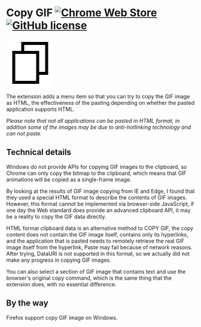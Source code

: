 # Copy GIF [![Chrome Web Store](https://img.shields.io/chrome-web-store/v/cehkcdgmdkpbheocenmlclejafodogfk.svg?maxAge=86400)](https://chrome.google.com/webstore/detail/cehkcdgmdkpbheocenmlclejafodogfk) [![GitHub license](https://img.shields.io/badge/license-MIT-blue.svg)](https://raw.githubusercontent.com/BlackGlory/copy-gif/master/LICENSE)

[![copy-gif](https://raw.githubusercontent.com/BlackGlory/copy-gif/master/src/assets/images/icon-128.png)](https://chrome.google.com/webstore/detail/cehkcdgmdkpbheocenmlclejafodogfk)

The extension adds a menu item so that you can try to copy the GIF image as HTML, the effectiveness of the pasting depending on whether the pasted application supports HTML.

*Please note that not all applications can be pasted in HTML format, in addition some of the images may be due to anti-hotlinking technology and can not paste.*

## Technical details

Windows do not provide APIs for copying GIF images to the clipboard, so Chrome can only copy the bitmap to the clipboard, which means that GIF animations will be copied as a single-frame image.

By looking at the results of GIF image copying from IE and Edge, I found that they used a special HTML format to describe the contents of GIF images. However, this format cannot be implemented via browser-side JavaScript, if one day the Web standard does provide an advanced clipboard API, it may be a reality to copy the GIF data directly.

HTML format clipboard data is an alternative method to COPY GIF, the copy content does not contain the GIF image itself, contains only its hyperlinks, and the application that is pasted needs to remotely retrieve the real GIF image itself from the hyperlink, Paste may fail because of network reasons. After trying, DataURI is not supported in this format, so we actually did not make any progress in copying GIF images.

You can also select a section of GIF image that contains text and use the browser's original copy command, which is the same thing that the extension does, with no essential difference.

## By the way

Firefox support copy GIF image on Windows.
